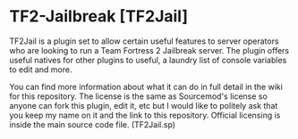 TF2-Jailbreak [TF2Jail]
=============

TF2Jail is a plugin set to allow certain useful features to server operators who are looking to run a Team Fortress 2 Jailbreak server. The plugin offers useful natives for other plugins to useful, a laundry list of console variables to edit and more.

You can find more information about what it can do in full detail in the wiki for this repository. The license is the same as Sourcemod's license so anyone can fork this plugin, edit it, etc but I would like to politely ask that you keep my name on it and the link to this repository. Official licensing is inside the main source code file. (TF2Jail.sp)
